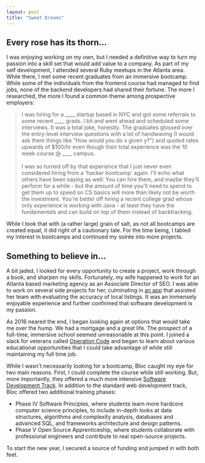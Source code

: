 ```yaml
---
layout: post
title: "Sweet Dreams"
---
```


## Every rose has its thorn...

I was enjoying working on my own, but I needed a definitive way to turn my passion into a skill set that would add value to a company. As part of my self development, I attended several Ruby meetups in the Atlanta area. While there, I met some recent graduates from an immersive bootcamp. While some of the individuals from the frontend course had managed to find jobs, none of the backend developers had shared their fortune. The more I researched, the more I found a common theme among prospective employers:

> I was hiring for a \_\_\_\_ startup based in NYC and got some referrals to some recent \_\_\_\_ grads. I bit and went ahead and scheduled some interviews. It was a total joke, honestly. The graduates glossed over the entry-level interview questions with a lot of handwaving (I would ask them things like "How would you do x given y?") and quoted rates upwards of $100/hr even though their total experience was the 10 week course @ \_\_\_\_ campus.<br><br>I was so turned off by that experience that I just never even considered hiring from a 'hacker bootcamp' again. I'll echo what others have been saying as well: You can hire them, and maybe they'll perform for a while - but the amount of time you'll need to spend to get them up to speed on CS basics will more than likely not be worth the investment. You're better off hiring a recent college grad whose only experience is working with Java - at least they have the fundamentals and can build on top of them instead of backtracking.

While I took that with (a rather large) grain of salt, as not all bootcamps are created equal, it did right of a cautionary tale. For the time being, I tabled my interest in bootcamps and continued my soirée into more projects.

## Something to believe in...

A bit jaded, I looked for every opportunity to create a project, work through a book, and sharpen my skills. Fortunately, my wife happened to work for an Atlanta based marketing agency as an Associate Director of SEO. I was able to work on several side projects for her, culminating in [an app](http://www.resurgens.io/portfolio/1_locorum/) that assisted her team with evaluating the accuracy of local listings. It was an immensely enjoyable experience and further confirmed that software development is my passion.

As 2016 neared the end, I began looking again at options that would take me over the hump. We had a mortgage and a great life. The prospect of a full-time, immersive school seemed unreasonable at this point. I joined a slack for veterans called [Operation Code](https://operationcode.org/) and began to learn about various educational opportunities that I could take advantage of while still maintaining my full time job.

While I wasn't necessarily looking for a bootcamp, Bloc caught my eye for two main reasons. First, I could complete the course while still working. But, more importantly, they offered a much more intensive [Software Development Track](https://www.bloc.io/software-developer-track). In addition to the standard web development track, Bloc offered two additional training phases:

- Phase IV Software Principles, where students learn more hardcore computer science principles, to include in-depth looks at data structures, algorithms and complexity analysis, databases and advanced SQL, and frameworks architecture and design patterns.
- Phase V Open Source Apprenticeship, where students collaborate with professional engineers and contribute to real open-source projects.

To start the new year, I secured a source of funding and jumped in with both feet.

